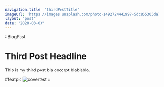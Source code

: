 ```yaml
---
navigation.title: "thirdPostTitle"
imageUrl: 'https://images.unsplash.com/photo-1492724441997-5dc865305da7?ixlib=rb-1.2.1&ixid=eyJhcHBfaWQiOjEyMDd9&auto=format&fit=crop&w=1679&q=80'
layout: "post"
date: "2020-03-03"
---
```

::BlogPost
# Third Post Headline
This is my third post bla excerpt blablabla.

#featpic
![covertest](/cover.jpg)
::
